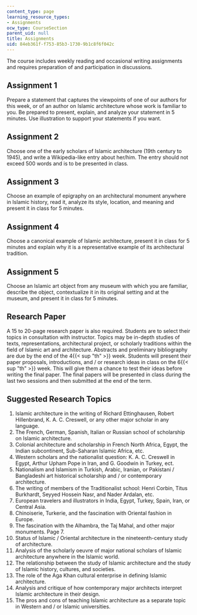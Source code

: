 ```yaml
---
content_type: page
learning_resource_types:
- Assignments
ocw_type: CourseSection
parent_uid: null
title: Assignments
uid: 84eb361f-f753-85b3-1730-9b1c8f6f042c
---
```


The course includes weekly reading and occasional writing assignments and requires preparation of and participation in discussions. 

Assignment 1
------------

Prepare a statement that captures the viewpoints of one of our authors for this week, or of an author on Islamic architecture whose work is familiar to you. Be prepared to present, explain, and analyze your statement in 5 minutes. Use illustration to support your statements if you want.

Assignment 2
------------

Choose one of the early scholars of Islamic architecture (19th century to 1945), and write a Wikipedia-like entry about her/him. The entry should not exceed 500 words and is to be presented in class.

Assignment 3
------------

Choose an example of epigraphy on an architectural monument anywhere in Islamic history, read it, analyze its style, location, and meaning and present it in class for 5 minutes.

Assignment 4
------------

Choose a canonical example of Islamic architecture, present it in class for 5 minutes and explain why it is a representative example of its architectural tradition.

Assignment 5
------------

Choose an Islamic art object from any museum with which you are familiar, describe the object, contextualize it in its original setting and at the museum, and present it in class for 5 minutes.

Research Paper
--------------

A 15 to 20-page research paper is also required. Students are to select their topics in consultation with instructor. Topics may be in-depth studies of texts, representations, architectural project, or scholarly traditions within the field of Islamic art and architecture. Abstracts and preliminary bibliography are due by the end of the 4{{< sup "th" >}} week. Students will present their paper proposals, introductions, and / or research ideas in class on the 6{{< sup "th" >}} week. This will give them a chance to test their ideas before writing the final paper. The final papers will be presented in class during the last two sessions and then submitted at the end of the term.

Suggested Research Topics
-------------------------

1.  Islamic architecture in the writing of Richard Ettinghausen, Robert Hillenbrand, K. A. C. Creswell, or any other major scholar in any language.
2.  The French, German, Spanish, Italian or Russian school of scholarship on Islamic architecture.
3.  Colonial architecture and scholarship in French North Africa, Egypt, the Indian subcontinent, Sub-Saharan Islamic Africa, etc.
4.  Western scholars and the nationalist question: K. A. C. Creswell in Egypt, Arthur Upham Pope in Iran, and G. Goodwin in Turkey, ect.
5.  Nationalism and Islamism in Turkish, Arabic, Iranian, or Pakistani / Bangladeshi art historical scholarship and / or contemporary architecture.
6.  The writing of members of the Traditionalist school: Henri Corbin, Titus Burkhardt, Seyyed Hossein Nasr, and Nader Ardalan, etc.
7.  European travelers and illustrators in India, Egypt, Turkey, Spain, Iran, or Central Asia.
8.  Chinoiserie, Turkerie, and the fascination with Oriental fashion in Europe.
9.  The fascination with the Alhambra, the Taj Mahal, and other major monuments. Page 7.
10.  Status of Islamic / Oriental architecture in the nineteenth-century study of architecture.
11.  Analysis of the scholarly oeuvre of major national scholars of Islamic architecture anywhere in the Islamic world.
12.  The relationship between the study of Islamic architecture and the study of Islamic history, cultures, and societies.
13.  The role of the Aga Khan cultural enterprise in defining Islamic architecture.
14.  Analysis and critique of how contemporary major architects interpret Islamic architecture in their design.
15.  The pros and cons of teaching Islamic architecture as a separate topic in Western and / or Islamic universities.